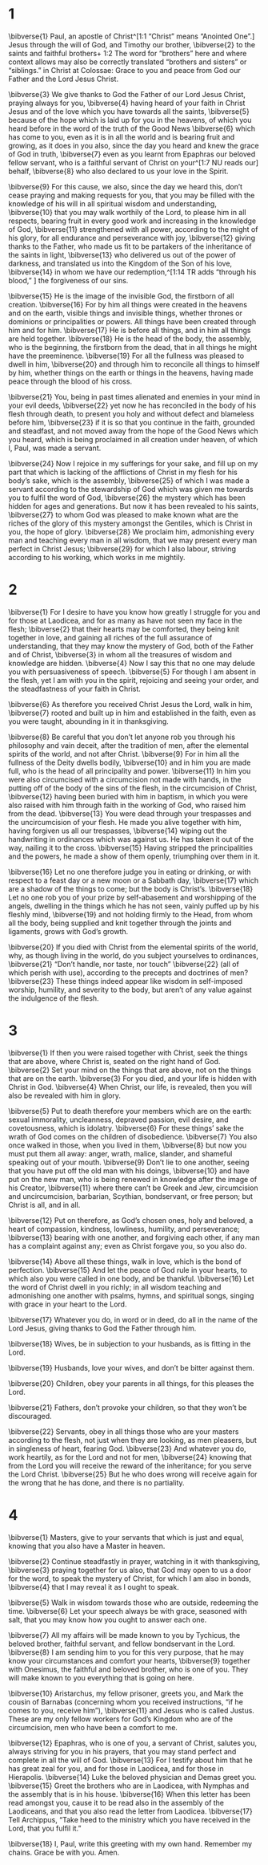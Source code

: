 # 1 
\bibverse{1} Paul, an apostle of Christ^[1:1 “Christ” means “Anointed One”.] Jesus through the will of God, and Timothy our brother, \bibverse{2} to the saints and faithful brothers+ 1:2 The word for “brothers” here and where context allows may also be correctly translated “brothers and sisters” or “siblings.” in Christ at Colossae: Grace to you and peace from God our Father and the Lord Jesus Christ. 



\bibverse{3} We give thanks to God the Father of our Lord Jesus Christ, praying always for you, \bibverse{4} having heard of your faith in Christ Jesus and of the love which you have towards all the saints, \bibverse{5} because of the hope which is laid up for you in the heavens, of which you heard before in the word of the truth of the Good News \bibverse{6} which has come to you, even as it is in all the world and is bearing fruit and growing, as it does in you also, since the day you heard and knew the grace of God in truth, \bibverse{7} even as you learnt from Epaphras our beloved fellow servant, who is a faithful servant of Christ on your^[1:7 NU reads our] behalf, \bibverse{8} who also declared to us your love in the Spirit. 



\bibverse{9} For this cause, we also, since the day we heard this, don’t cease praying and making requests for you, that you may be filled with the knowledge of his will in all spiritual wisdom and understanding, \bibverse{10} that you may walk worthily of the Lord, to please him in all respects, bearing fruit in every good work and increasing in the knowledge of God, \bibverse{11} strengthened with all power, according to the might of his glory, for all endurance and perseverance with joy, \bibverse{12} giving thanks to the Father, who made us fit to be partakers of the inheritance of the saints in light, \bibverse{13} who delivered us out of the power of darkness, and translated us into the Kingdom of the Son of his love, \bibverse{14} in whom we have our redemption,^[1:14 TR adds “through his blood,” ] the forgiveness of our sins. 



\bibverse{15} He is the image of the invisible God, the firstborn of all creation. \bibverse{16} For by him all things were created in the heavens and on the earth, visible things and invisible things, whether thrones or dominions or principalities or powers. All things have been created through him and for him. \bibverse{17} He is before all things, and in him all things are held together. \bibverse{18} He is the head of the body, the assembly, who is the beginning, the firstborn from the dead, that in all things he might have the preeminence. \bibverse{19} For all the fullness was pleased to dwell in him, \bibverse{20} and through him to reconcile all things to himself by him, whether things on the earth or things in the heavens, having made peace through the blood of his cross. 

\bibverse{21} You, being in past times alienated and enemies in your mind in your evil deeds, \bibverse{22} yet now he has reconciled in the body of his flesh through death, to present you holy and without defect and blameless before him, \bibverse{23} if it is so that you continue in the faith, grounded and steadfast, and not moved away from the hope of the Good News which you heard, which is being proclaimed in all creation under heaven, of which I, Paul, was made a servant. 

\bibverse{24} Now I rejoice in my sufferings for your sake, and fill up on my part that which is lacking of the afflictions of Christ in my flesh for his body’s sake, which is the assembly, \bibverse{25} of which I was made a servant according to the stewardship of God which was given me towards you to fulfil the word of God, \bibverse{26} the mystery which has been hidden for ages and generations. But now it has been revealed to his saints, \bibverse{27} to whom God was pleased to make known what are the riches of the glory of this mystery amongst the Gentiles, which is Christ in you, the hope of glory. \bibverse{28} We proclaim him, admonishing every man and teaching every man in all wisdom, that we may present every man perfect in Christ Jesus; \bibverse{29} for which I also labour, striving according to his working, which works in me mightily. 

# 2 
\bibverse{1} For I desire to have you know how greatly I struggle for you and for those at Laodicea, and for as many as have not seen my face in the flesh; \bibverse{2} that their hearts may be comforted, they being knit together in love, and gaining all riches of the full assurance of understanding, that they may know the mystery of God, both of the Father and of Christ, \bibverse{3} in whom all the treasures of wisdom and knowledge are hidden. \bibverse{4} Now I say this that no one may delude you with persuasiveness of speech. \bibverse{5} For though I am absent in the flesh, yet I am with you in the spirit, rejoicing and seeing your order, and the steadfastness of your faith in Christ. 

\bibverse{6} As therefore you received Christ Jesus the Lord, walk in him, \bibverse{7} rooted and built up in him and established in the faith, even as you were taught, abounding in it in thanksgiving. 

\bibverse{8} Be careful that you don’t let anyone rob you through his philosophy and vain deceit, after the tradition of men, after the elemental spirits of the world, and not after Christ. \bibverse{9} For in him all the fullness of the Deity dwells bodily, \bibverse{10} and in him you are made full, who is the head of all principality and power. \bibverse{11} In him you were also circumcised with a circumcision not made with hands, in the putting off of the body of the sins of the flesh, in the circumcision of Christ, \bibverse{12} having been buried with him in baptism, in which you were also raised with him through faith in the working of God, who raised him from the dead. \bibverse{13} You were dead through your trespasses and the uncircumcision of your flesh. He made you alive together with him, having forgiven us all our trespasses, \bibverse{14} wiping out the handwriting in ordinances which was against us. He has taken it out of the way, nailing it to the cross. \bibverse{15} Having stripped the principalities and the powers, he made a show of them openly, triumphing over them in it. 

\bibverse{16} Let no one therefore judge you in eating or drinking, or with respect to a feast day or a new moon or a Sabbath day, \bibverse{17} which are a shadow of the things to come; but the body is Christ’s. \bibverse{18} Let no one rob you of your prize by self-abasement and worshipping of the angels, dwelling in the things which he has not seen, vainly puffed up by his fleshly mind, \bibverse{19} and not holding firmly to the Head, from whom all the body, being supplied and knit together through the joints and ligaments, grows with God’s growth. 

\bibverse{20} If you died with Christ from the elemental spirits of the world, why, as though living in the world, do you subject yourselves to ordinances, \bibverse{21} “Don’t handle, nor taste, nor touch” \bibverse{22} (all of which perish with use), according to the precepts and doctrines of men? \bibverse{23} These things indeed appear like wisdom in self-imposed worship, humility, and severity to the body, but aren’t of any value against the indulgence of the flesh. 

# 3 
\bibverse{1} If then you were raised together with Christ, seek the things that are above, where Christ is, seated on the right hand of God. \bibverse{2} Set your mind on the things that are above, not on the things that are on the earth. \bibverse{3} For you died, and your life is hidden with Christ in God. \bibverse{4} When Christ, our life, is revealed, then you will also be revealed with him in glory. 

\bibverse{5} Put to death therefore your members which are on the earth: sexual immorality, uncleanness, depraved passion, evil desire, and covetousness, which is idolatry. \bibverse{6} For these things’ sake the wrath of God comes on the children of disobedience. \bibverse{7} You also once walked in those, when you lived in them, \bibverse{8} but now you must put them all away: anger, wrath, malice, slander, and shameful speaking out of your mouth. \bibverse{9} Don’t lie to one another, seeing that you have put off the old man with his doings, \bibverse{10} and have put on the new man, who is being renewed in knowledge after the image of his Creator, \bibverse{11} where there can’t be Greek and Jew, circumcision and uncircumcision, barbarian, Scythian, bondservant, or free person; but Christ is all, and in all. 

\bibverse{12} Put on therefore, as God’s chosen ones, holy and beloved, a heart of compassion, kindness, lowliness, humility, and perseverance; \bibverse{13} bearing with one another, and forgiving each other, if any man has a complaint against any; even as Christ forgave you, so you also do. 

\bibverse{14} Above all these things, walk in love, which is the bond of perfection. \bibverse{15} And let the peace of God rule in your hearts, to which also you were called in one body, and be thankful. \bibverse{16} Let the word of Christ dwell in you richly; in all wisdom teaching and admonishing one another with psalms, hymns, and spiritual songs, singing with grace in your heart to the Lord. 

\bibverse{17} Whatever you do, in word or in deed, do all in the name of the Lord Jesus, giving thanks to God the Father through him. 

\bibverse{18} Wives, be in subjection to your husbands, as is fitting in the Lord. 

\bibverse{19} Husbands, love your wives, and don’t be bitter against them. 

\bibverse{20} Children, obey your parents in all things, for this pleases the Lord. 

\bibverse{21} Fathers, don’t provoke your children, so that they won’t be discouraged. 

\bibverse{22} Servants, obey in all things those who are your masters according to the flesh, not just when they are looking, as men pleasers, but in singleness of heart, fearing God. \bibverse{23} And whatever you do, work heartily, as for the Lord and not for men, \bibverse{24} knowing that from the Lord you will receive the reward of the inheritance; for you serve the Lord Christ. \bibverse{25} But he who does wrong will receive again for the wrong that he has done, and there is no partiality. 

# 4 
\bibverse{1} Masters, give to your servants that which is just and equal, knowing that you also have a Master in heaven. 

\bibverse{2} Continue steadfastly in prayer, watching in it with thanksgiving, \bibverse{3} praying together for us also, that God may open to us a door for the word, to speak the mystery of Christ, for which I am also in bonds, \bibverse{4} that I may reveal it as I ought to speak. 

\bibverse{5} Walk in wisdom towards those who are outside, redeeming the time. \bibverse{6} Let your speech always be with grace, seasoned with salt, that you may know how you ought to answer each one. 

\bibverse{7} All my affairs will be made known to you by Tychicus, the beloved brother, faithful servant, and fellow bondservant in the Lord. \bibverse{8} I am sending him to you for this very purpose, that he may know your circumstances and comfort your hearts, \bibverse{9} together with Onesimus, the faithful and beloved brother, who is one of you. They will make known to you everything that is going on here. 

\bibverse{10} Aristarchus, my fellow prisoner, greets you, and Mark the cousin of Barnabas (concerning whom you received instructions, “if he comes to you, receive him”), \bibverse{11} and Jesus who is called Justus. These are my only fellow workers for God’s Kingdom who are of the circumcision, men who have been a comfort to me. 

\bibverse{12} Epaphras, who is one of you, a servant of Christ, salutes you, always striving for you in his prayers, that you may stand perfect and complete in all the will of God. \bibverse{13} For I testify about him that he has great zeal for you, and for those in Laodicea, and for those in Hierapolis. \bibverse{14} Luke the beloved physician and Demas greet you. \bibverse{15} Greet the brothers who are in Laodicea, with Nymphas and the assembly that is in his house. \bibverse{16} When this letter has been read amongst you, cause it to be read also in the assembly of the Laodiceans, and that you also read the letter from Laodicea. \bibverse{17} Tell Archippus, “Take heed to the ministry which you have received in the Lord, that you fulfil it.” 

\bibverse{18} I, Paul, write this greeting with my own hand. Remember my chains. Grace be with you. Amen. 